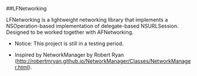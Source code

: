 ##LFNetworking

LFNetworking is a lightweight networking library that implements a NSOperation-based implementation of delegate-based NSURLSession. Designed to be worked together with AFNetworking.

* Notice: This project is still in a testing period.

* Inspired by NetworkManager by Robert Ryan (http://robertmryan.github.io/NetworkManager/Classes/NetworkManager.html).